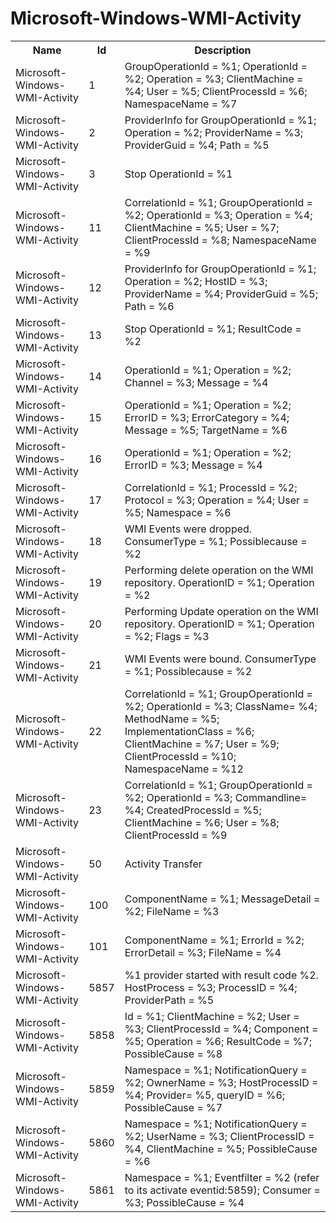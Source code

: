 # Microsoft-Windows-WMI-Activity

<table>
<colgroup><col/><col/><col/></colgroup>
<tr><th>Name</th><th>Id</th><th>Description</th></tr>
<tr><td>Microsoft-Windows-WMI-Activity</td><td>1</td><td>GroupOperationId = %1; OperationId = %2; Operation = %3; ClientMachine = %4; User = %5; ClientProcessId = %6; NamespaceName = %7</td></tr>
<tr><td>Microsoft-Windows-WMI-Activity</td><td>2</td><td>ProviderInfo for GroupOperationId = %1; Operation = %2; ProviderName = %3; ProviderGuid = %4; Path = %5</td></tr>
<tr><td>Microsoft-Windows-WMI-Activity</td><td>3</td><td>Stop OperationId = %1</td></tr>
<tr><td>Microsoft-Windows-WMI-Activity</td><td>11</td><td>CorrelationId = %1; GroupOperationId = %2; OperationId = %3; Operation = %4; ClientMachine = %5; User = %7; ClientProcessId = %8; NamespaceName = %9</td></tr>
<tr><td>Microsoft-Windows-WMI-Activity</td><td>12</td><td>ProviderInfo for GroupOperationId = %1; Operation = %2; HostID = %3; ProviderName = %4; ProviderGuid = %5; Path = %6</td></tr>
<tr><td>Microsoft-Windows-WMI-Activity</td><td>13</td><td>Stop OperationId = %1; ResultCode = %2</td></tr>
<tr><td>Microsoft-Windows-WMI-Activity</td><td>14</td><td>OperationId = %1; Operation = %2; Channel = %3; Message = %4</td></tr>
<tr><td>Microsoft-Windows-WMI-Activity</td><td>15</td><td>OperationId = %1; Operation = %2; ErrorID = %3; ErrorCategory = %4; Message = %5; TargetName = %6</td></tr>
<tr><td>Microsoft-Windows-WMI-Activity</td><td>16</td><td>OperationId = %1; Operation = %2; ErrorID = %3; Message = %4</td></tr>
<tr><td>Microsoft-Windows-WMI-Activity</td><td>17</td><td>CorrelationId = %1; ProcessId = %2; Protocol = %3; Operation = %4; User = %5; Namespace = %6</td></tr>
<tr><td>Microsoft-Windows-WMI-Activity</td><td>18</td><td>WMI Events were dropped. ConsumerType = %1; Possiblecause = %2</td></tr>
<tr><td>Microsoft-Windows-WMI-Activity</td><td>19</td><td>Performing delete operation on the WMI repository. OperationID = %1; Operation = %2</td></tr>
<tr><td>Microsoft-Windows-WMI-Activity</td><td>20</td><td>Performing Update operation on the WMI repository. OperationID = %1; Operation = %2; Flags = %3</td></tr>
<tr><td>Microsoft-Windows-WMI-Activity</td><td>21</td><td>WMI Events were bound. ConsumerType = %1; Possiblecause = %2</td></tr>
<tr><td>Microsoft-Windows-WMI-Activity</td><td>22</td><td>CorrelationId = %1; GroupOperationId = %2; OperationId = %3; ClassName= %4; MethodName = %5; ImplementationClass = %6; ClientMachine = %7; User = %9; ClientProcessId = %10; NamespaceName = %12</td></tr>
<tr><td>Microsoft-Windows-WMI-Activity</td><td>23</td><td>CorrelationId = %1; GroupOperationId = %2; OperationId = %3; Commandline= %4; CreatedProcessId = %5; ClientMachine = %6; User = %8; ClientProcessId = %9</td></tr>
<tr><td>Microsoft-Windows-WMI-Activity</td><td>50</td><td>Activity Transfer</td></tr>
<tr><td>Microsoft-Windows-WMI-Activity</td><td>100</td><td>ComponentName = %1; MessageDetail = %2; FileName = %3</td></tr>
<tr><td>Microsoft-Windows-WMI-Activity</td><td>101</td><td>ComponentName = %1; ErrorId = %2; ErrorDetail = %3; FileName = %4</td></tr>
<tr><td>Microsoft-Windows-WMI-Activity</td><td>5857</td><td>%1 provider started with result code %2. HostProcess = %3; ProcessID = %4; ProviderPath = %5</td></tr>
<tr><td>Microsoft-Windows-WMI-Activity</td><td>5858</td><td>Id = %1; ClientMachine = %2; User = %3; ClientProcessId = %4; Component = %5; Operation = %6; ResultCode = %7; PossibleCause = %8</td></tr>
<tr><td>Microsoft-Windows-WMI-Activity</td><td>5859</td><td>Namespace = %1; NotificationQuery = %2; OwnerName = %3; HostProcessID = %4;  Provider= %5, queryID = %6; PossibleCause = %7</td></tr>
<tr><td>Microsoft-Windows-WMI-Activity</td><td>5860</td><td>Namespace = %1; NotificationQuery = %2; UserName = %3; ClientProcessID = %4, ClientMachine = %5; PossibleCause = %6</td></tr>
<tr><td>Microsoft-Windows-WMI-Activity</td><td>5861</td><td>Namespace = %1; Eventfilter = %2 (refer to its activate eventid:5859); Consumer = %3; PossibleCause = %4</td></tr>
</table>
